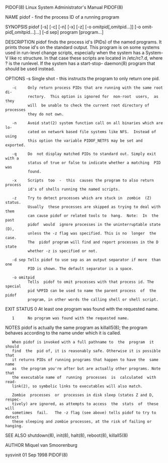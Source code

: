 PIDOF(8)              Linux System Administrator's Manual             PIDOF(8)

NAME
       pidof - find the process ID of a running program

SYNOPSIS
       pidof  [-s]  [-c]  [-n]  [-x] [-z] [-o omitpid[,omitpid...]]  [-o omit‐
       pid[,omitpid...]...]  [-d sep] program [program...]

DESCRIPTION
       pidof finds the process id's (PIDs) of the named  programs.  It  prints
       those id's on the standard output. This program is on some systems used
       in  run-level change scripts, especially when the system has a System-V
       like  rc  structure.  In  that  case  these  scripts  are  located   in
       /etc/rc?.d,  where  ?  is the runlevel. If the system has a start-stop-
       daemon(8) program that should be used instead.

OPTIONS
       -s     Single shot - this instructs the program to only return one pid.

       -c     Only return process PIDs that are running with the same root di‐
              rectory.  This option is ignored for  non-root  users,  as  they
              will  be unable to check the current root directory of processes
              they do not own.

       -n     Avoid stat(2) system function call on all binaries which are lo‐
              cated on network based file systems like NFS.  Instead of  using
              this option the variable PIDOF_NETFS may be set and exported.

       -q     Do  not display matched PIDs to standard out. Simply exit with a
              status of true or false to indicate whether a matching  PID  was
              found.

       -x     Scripts  too  -  this  causes the program to also return process
              id's of shells running the named scripts.

       -z     Try to detect processes which are stuck in  zombie  (Z)  status.
              Usually  these processes are skipped as trying to deal with them
              can cause pidof or related tools to  hang.  Note:  In  the  past
              pidof  would  ignore processes in the uninterruptable state (D),
              unless the -z flag was specified. This is no  longer  the  case.
              The  pidof program will find and report processes in the D state
              whether -z is specified or not.

       -d sep Tells pidof to use sep as an output separator if more  than  one
              PID is shown. The default separator is a space.

       -o omitpid
              Tells  pidof to omit processes with that process id. The special
              pid %PPID can be used to name the parent process  of  the  pidof
              program, in other words the calling shell or shell script.

EXIT STATUS
       0      At least one program was found with the requested name.

       1      No program was found with the requested name.

NOTES
       pidof  is actually the same program as killall5(8); the program behaves
       according to the name under which it is called.

       When pidof is invoked with a full pathname to  the  program  it  should
       find  the  pid of, it is reasonably safe. Otherwise it is possible that
       it returns PIDs of running programs that happen to have the  same  name
       as  the program you're after but are actually other programs. Note that
       the executable name of  running  processes  is  calculated  with  read‐
       link(2), so symbolic links to executables will also match.

       Zombie  processes  or  processes in disk sleep (states Z and D, respec‐
       tively) are ignored, as attempts to access  the  stats  of  these  will
       sometimes  fail.   The -z flag (see above) tells pidof to try to detect
       these sleeping and zombie processes, at the risk of failing or hanging.

SEE ALSO
       shutdown(8), init(8), halt(8), reboot(8), killall5(8)

AUTHOR
       Miquel van Smoorenburg

sysvinit                          01 Sep 1998                         PIDOF(8)

